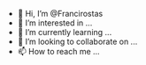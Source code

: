 - 👋 Hi, I’m @Francirostas
- 👀 I’m interested in ...
- 🌱 I’m currently learning ...
- 💞️ I’m looking to collaborate on ...
- 📫 How to reach me ...

<!---
Francirostas/Francirostas is a ✨ special ✨ repository because its `README.md` (this file) appears on your GitHub profile.
You can click the Preview link to take a look at your changes.
--->
